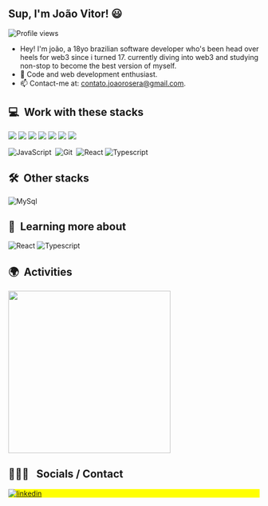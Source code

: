 ## Sup, I'm João Vitor! 😃

<p align="left"> <img src="https://komarev.com/ghpvc/?username=joaorosera&color=blue" alt="Profile views" /> </p>

- Hey! I'm joão, a 18yo brazilian software developer who's been head over heels for web3 since i turned 17. currently diving into web3 and studying non-stop to become the best version of myself.
- 🌱 Code and web development enthusiast.
- 📫 Contact-me at: contato.joaorosera@gmail.com.

  
## 💻 &nbsp;Work with these stacks

<img src="https://img.shields.io/badge/JavaScript-000000.svg?style=for-the-badge&logo=javascript&logoColor=F7E017"> 
<img src="https://img.shields.io/badge/TypeScript-000000.svg?style=for-the-badge&logo=typescript&logoColor=3178C6"> 
<img src="https://img.shields.io/badge/HTML5-F26624.svg?style=for-the-badge&logo=html5&logoColor=white"> 
<img src="https://img.shields.io/badge/CSS-2465F1.svg?style=for-the-badge&logo=CSS3&logoColor=white">  
<img src="https://img.shields.io/badge/Git-%23F05033.svg?style=for-the-badge&logo=git&logoColor=white">  
<img src="https://img.shields.io/badge/MySQL-000000.svg?style=for-the-badge&logo=mysql&logoColor=4479A1"> 
<img src="https://img.shields.io/badge/React-000000.svg?style=for-the-badge&logo=react&logoColor=61DAFB"> 

![JavaScript](https://img.shields.io/badge/-JavaScript-05122A?style=flat&logo=javascript)&nbsp;
![Git](https://img.shields.io/badge/-Git-05122A?style=flat&logo=git)&nbsp;
![React](https://img.shields.io/badge/-React-05122A?style=flat&logo=react)
![Typescript](https://img.shields.io/badge/-Typescript-05122A?style=flat&logo=typescript)

## 🛠 &nbsp;Other stacks

![MySql](https://img.shields.io/badge/-MySQL-05122A?style=flat&logo=mysql)&nbsp;

## 📔 &nbsp;Learning more about

![React](https://img.shields.io/badge/-React-05122A?style=flat&logo=react)
![Typescript](https://img.shields.io/badge/-Typescript-05122A?style=flat&logo=typescript)

## 🌍 &nbsp;Activities
<p align="left">
      <img width=325  src="https://github-readme-stats.vercel.app/api/top-langs/?username=joaorosera&hide=c%23,powershell,Mathematica,Ruby,Objective-C,Objective-C%2b%2b,Cuda&title_color=61dafb&text_color=ffffff&icon_color=61dafb&bg_color=20232a&langs_count=8&layout=compact&border_color=61dafb&hide_border=true" />
</p>

 ## 👩🏽‍💻 &nbsp; Socials / Contact

<p align="left" style="background:yellow">
  <a href="https://linkedin.com/in/joaorosera" target="_blank">
    <img align="center" src="https://img.shields.io/badge/-joaorosera-05122A?style=flat&logo=linkedin" alt="linkedin"/>
  </a>
</p>

